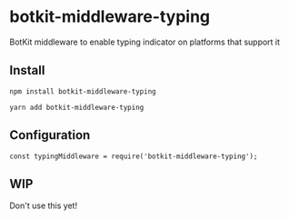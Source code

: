 # botkit-middleware-typing

BotKit middleware to enable typing indicator on platforms that support it

## Install

```
npm install botkit-middleware-typing
```

```
yarn add botkit-middleware-typing
```

## Configuration

```
const typingMiddleware = require('botkit-middleware-typing');
```

## WIP

Don't use this yet!
